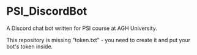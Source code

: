 # PSI_DiscordBot
A Discord chat bot written for PSI course at AGH University.

This repository is missing "token.txt" - you need to create it and put your bot's token inside.



